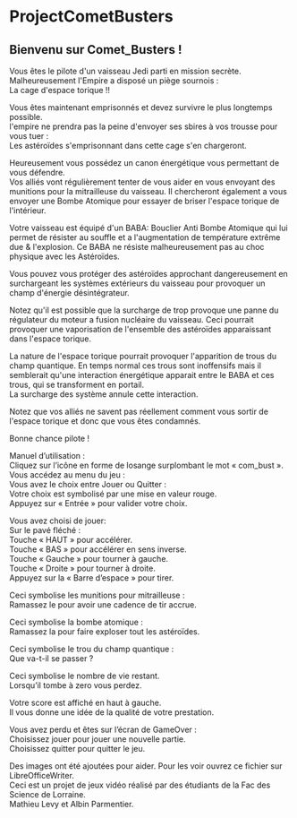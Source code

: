 ﻿# ProjectCometBusters

Bienvenu sur Comet_Busters !    
--

Vous êtes le pilote d'un vaisseau Jedi parti en mission secrète.  
Malheureusement l'Empire a disposé un piège sournois :  
La cage d'espace torique !!  

Vous êtes maintenant emprisonnés et devez survivre le plus longtemps possible.  
l'empire ne prendra pas la peine d'envoyer ses sbires à vos trousse pour vous tuer :  
Les astéroïdes s'emprisonnant dans cette cage s'en chargeront.  

Heureusement vous possédez un canon énergétique vous permettant
de vous défendre.  
Vos alliés vont régulièrement tenter de vous aider en vous envoyant des munitions pour la mitrailleuse du vaisseau.
Il chercheront également a vous envoyer une Bombe Atomique pour essayer de briser l'espace torique de l'intérieur.  

Votre vaisseau est équipé d'un BABA: Bouclier Anti Bombe Atomique qui lui permet de résister au souffle et a l'augmentation de température extrême due & l'explosion.
Ce BABA ne résiste malheureusement pas au choc physique 
avec les Astéroïdes.  

Vous pouvez vous protéger des astéroïdes approchant
dangereusement en surchargeant les systèmes extérieurs du vaisseau pour provoquer un champ d'énergie désintégrateur.   

Notez qu'il est possible que la surcharge de trop provoque 
une panne du régulateur du moteur a fusion nucléaire du vaisseau.
Ceci pourrait provoquer une vaporisation de l'ensemble des
astéroïdes apparaissant dans l'espace torique.  

La nature de l'espace torique pourrait provoquer l'apparition de trous du champ quantique. En temps normal ces trous sont 
inoffensifs mais il semblerait qu'une interaction énergétique apparait entre le BABA et ces trous, qui se transforment en portail.  
La surcharge des système annule cette interaction.  

Notez que vos alliés ne savent pas réellement comment vous sortir de l'espace torique et donc que vous êtes condamnés.  

Bonne chance pilote !  


Manuel d’utilisation :  
Cliquez sur l’icône en forme de losange surplombant le mot « com_bust ».  
Vous accédez au menu du jeu :  
Vous avez le choix entre Jouer ou Quitter :  
Votre choix est symbolisé par une mise en valeur rouge.  
Appuyez sur « Entrée » pour valider votre choix.  

Vous avez choisi de jouer:  
Sur le pavé fléché :  
Touche « HAUT » pour accélérer.  
Touche « BAS » pour accélérer en sens inverse.  
Touche « Gauche » pour tourner à gauche.  
Touche « Droite » pour tourner à droite.  
Appuyez sur la « Barre d’espace » pour tirer.  



Ceci symbolise les munitions pour mitrailleuse :  
	Ramassez le pour avoir une cadence de tir accrue.


Ceci symbolise la bombe atomique :  
	Ramassez la pour faire exploser tout les astéroïdes.


Ceci symbolise le trou du champ quantique :  
	Que va-t-il se passer ?



Ceci symbolise le nombre de vie restant.  
	Lorsqu’il tombe à zero vous perdez.  

Votre score est affiché en haut à gauche.  
Il vous donne une idée de la qualité de votre prestation.  

Vous avez perdu et êtes sur l’écran de GameOver :  
Choisissez jouer pour jouer une nouvelle partie.  
Choisissez quitter pour quitter le jeu.  





Des images ont été ajoutées pour aider. Pour les voir ouvrez ce fichier sur LibreOfficeWriter.  
Ceci est un projet de jeux vidéo réalisé par
des étudiants de la Fac des Science de Lorraine.  
Mathieu Levy et Albin Parmentier.
